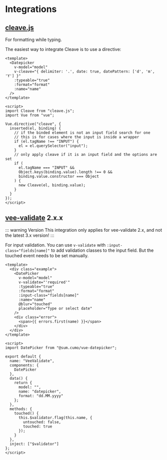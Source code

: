 # Integrations

## [cleave.js](https://github.com/nosir/cleave.js)

For formatting while typing.

The easiest way to integrate Cleave is to use a directive:

```vue
<template>
  <Datepicker
    v-model="model"
    v-cleave="{ delimiter: '.', date: true, datePattern: ['d', 'm', 'Y'] }"
    :typeable="true"
    :format="format"
    :name="name"
  />
</template>

<script>
import Cleave from "cleave.js";
import Vue from "vue";

Vue.directive("cleave", {
  inserted(el, binding) {
    // if the binded element is not an input field search for one
    // this is for cases where the input is inside a wrapper
    if (el.tagName !== "INPUT") {
      el = el.querySelector("input");
    }
    // only apply cleave if it is an input field and the options are set
    if (
      el.tagName === "INPUT" &&
      Object.keys(binding.value).length !== 0 &&
      binding.value.constructor === Object
    ) {
      new Cleave(el, binding.value);
    }
  }
});
</script>
```

## [vee-validate](https://github.com/logaretm/vee-validate) 2.x.x

::: warning Version
This integration only applies for vee-validate 2.x, and not the latest 3.x version!
:::

For input validation.
You can use `v-validate` with `:input-class="fields[name]"` to add validation classes to the input field.
But the touched event needs to be set manually.

```vue
<template>
  <div class="example">
    <DatePicker
      v-model="model"
      v-validate="'required'"
      :typeable="true"
      :format="format"
      :input-class="fields[name]"
      :name="name"
      @blur="touched"
      placeholder="Type or select date"
    />
    <div class="error">
      <span>{{ errors.first(name) }}</span>
    </div>
  </div>
</template>

<script>
import DatePicker from "@sum.cumo/vue-datepicker";

export default {
  name: "VeeValidate",
  components: {
    DatePicker
  },
  data() {
    return {
      model: "",
      name: "datepicker",
      format: "dd.MM.yyyy"
    };
  },
  methods: {
    touched() {
      this.$validator.flag(this.name, {
        untouched: false,
        touched: true
      });
    }
  },
  inject: ["$validator"]
};
</script>
```
